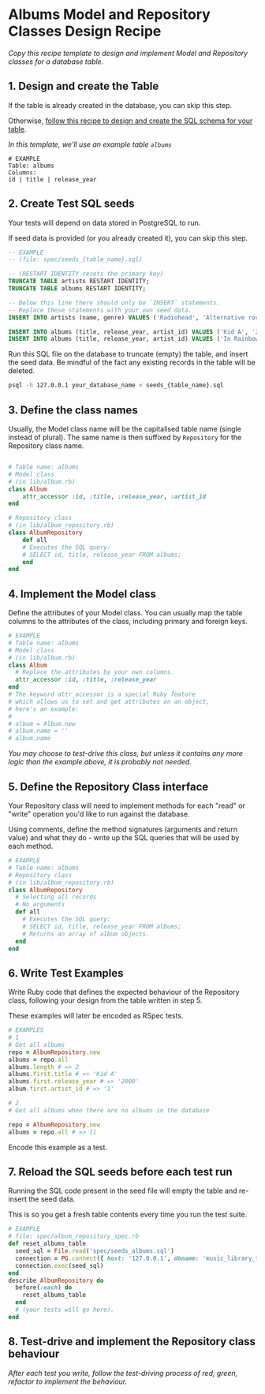 # Albums Model and Repository Classes Design Recipe

_Copy this recipe template to design and implement Model and Repository classes for a database table._

## 1. Design and create the Table

If the table is already created in the database, you can skip this step.

Otherwise, [follow this recipe to design and create the SQL schema for your table](./single_table_design_recipe_template.md).

*In this template, we'll use an example table `albums`*

```
# EXAMPLE
Table: albums
Columns:
id | title | release_year
```

## 2. Create Test SQL seeds

Your tests will depend on data stored in PostgreSQL to run.

If seed data is provided (or you already created it), you can skip this step.

```sql
-- EXAMPLE
-- (file: spec/seeds_{table_name}.sql)

-- (RESTART IDENTITY resets the primary key)
TRUNCATE TABLE artists RESTART IDENTITY; 
TRUNCATE TABLE albums RESTART IDENTITY; 

-- Below this line there should only be `INSERT` statements.
-- Replace these statements with your own seed data.
INSERT INTO artists (name, genre) VALUES ('Radiohead', 'Alternative rock');

INSERT INTO albums (title, release_year, artist_id) VALUES ('Kid A', '2000', '1');
INSERT INTO albums (title, release_year, artist_id) VALUES ('In Rainbows', '2007', '1');
```

Run this SQL file on the database to truncate (empty) the table, and insert the seed data. Be mindful of the fact any existing records in the table will be deleted.

```bash
psql -h 127.0.0.1 your_database_name < seeds_{table_name}.sql
```

## 3. Define the class names

Usually, the Model class name will be the capitalised table name (single instead of plural). The same name is then suffixed by `Repository` for the Repository class name.

```ruby

# Table name: albums
# Model class
# (in lib/album.rb)
class Album
    attr_accessor :id, :title, :release_year, :artist_id 
end

# Repository class
# (in lib/album_repository.rb)
class AlbumRepository
    def all 
    # Executes the SQL query:
    # SELECT id, title, release_year FROM albums;
    end 
end
```

## 4. Implement the Model class

Define the attributes of your Model class. You can usually map the table columns to the attributes of the class, including primary and foreign keys.

```ruby
# EXAMPLE
# Table name: albums
# Model class
# (in lib/album.rb)
class Album
  # Replace the attributes by your own columns.
  attr_accessor :id, :title, :release_year
end
# The keyword attr_accessor is a special Ruby feature
# which allows us to set and get attributes on an object,
# here's an example:
#
# album = Album.new
# album.name = ''
# album.name
```

*You may choose to test-drive this class, but unless it contains any more logic than the example above, it is probably not needed.*

## 5. Define the Repository Class interface

Your Repository class will need to implement methods for each "read" or "write" operation you'd like to run against the database.

Using comments, define the method signatures (arguments and return value) and what they do - write up the SQL queries that will be used by each method.

```ruby
# EXAMPLE
# Table name: albums
# Repository class
# (in lib/album_repository.rb)
class AlbumRepository
  # Selecting all records
  # No arguments
  def all
    # Executes the SQL query:
    # SELECT id, title, release_year FROM albums;
    # Returns an array of album objects.
  end
end
```

## 6. Write Test Examples

Write Ruby code that defines the expected behaviour of the Repository class, following your design from the table written in step 5.

These examples will later be encoded as RSpec tests.

```ruby
# EXAMPLES
# 1
# Get all albums
repo = AlbumRepository.new
albums = repo.all
albums.length # => 2 
albums.first.title # => 'Kid A'
albums.first.release_year # => '2000'
album.first.artist_id # => '1'

# 2
# Get all albums when there are no albums in the database

repo = AlbumRepository.new
albums = repo.all # => []


```

Encode this example as a test.

## 7. Reload the SQL seeds before each test run

Running the SQL code present in the seed file will empty the table and re-insert the seed data.

This is so you get a fresh table contents every time you run the test suite.

```ruby
# EXAMPLE
# file: spec/album_repository_spec.rb
def reset_albums_table
  seed_sql = File.read('spec/seeds_albums.sql')
  connection = PG.connect({ host: '127.0.0.1', dbname: 'music_library_test' })
  connection.exec(seed_sql)
end
describe AlbumRepository do
  before(:each) do 
    reset_albums_table
  end
  # (your tests will go here).
end
```

## 8. Test-drive and implement the Repository class behaviour

_After each test you write, follow the test-driving process of red, green, refactor to implement the behaviour._